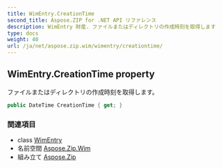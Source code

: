 ```yaml
---
title: WimEntry.CreationTime
second_title: Aspose.ZIP for .NET API リファレンス
description: WimEntry 財産. ファイルまたはディレクトリの作成時刻を取得します
type: docs
weight: 40
url: /ja/net/aspose.zip.wim/wimentry/creationtime/
---
```

## WimEntry.CreationTime property

ファイルまたはディレクトリの作成時刻を取得します。

```csharp
public DateTime CreationTime { get; }
```

### 関連項目

* class [WimEntry](../)
* 名前空間 [Aspose.Zip.Wim](../../wimentry/)
* 組み立て [Aspose.Zip](../../../)



